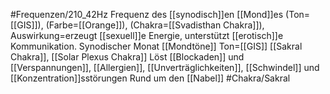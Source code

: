 #Frequenzen/210_42Hz
Frequenz des [[synodisch]]en [[Mond]]es (Ton=[[GIS]]), (Farbe=[[Orange]]), (Chakra=[[Svadisthan Chakra]]), Auswirkung=erzeugt [[sexuell]]e Energie, unterstützt [[erotisch]]e Kommunikation.
Synodischer Monat
[[Mondtöne]]
Ton=[[GIS]]
[[Sakral Chakra]], [[Solar Plexus Chakra]]
Löst [[Blockaden]] und [[Verspannungen]], [[Allergien]], [[Unverträglichkeiten]], [[Schwindel]] und [[Konzentration]]sstörungen
Rund um den [[Nabel]]
#Chakra/Sakral